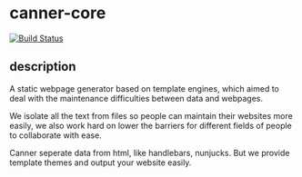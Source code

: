 # canner-core

[![Build Status](https://travis-ci.org/Canner/canner-core.svg?branch=master)](https://travis-ci.org/Canner/canner-core)

## description
A static webpage generator based on template engines, which aimed to deal with the maintenance difficulties between data and webpages.

We isolate all the text from files so people can maintain their websites more easily, we also work hard on lower the barriers for different fields of people to collaborate with ease.

Canner seperate data from html, like handlebars, nunjucks. But we provide template themes and output your website easily.
